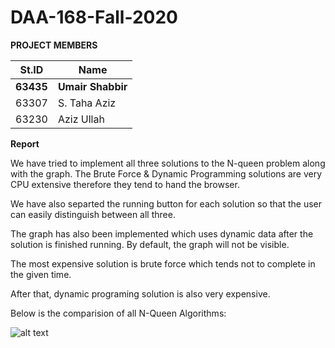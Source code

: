 # DAA-168-Fall-2020

**PROJECT MEMBERS**


| St.ID  | Name |
| ------------- | ------------- |
| **63435**  | **Umair Shabbir**  |
| 63307  | S. Taha Aziz  |
| 63230  | Aziz Ullah  |

**Report**

We have tried to implement all three solutions to the N-queen problem along with the graph. The Brute Force & Dynamic Programming solutions are very CPU extensive therefore they tend to hand the browser.

We have also separted the running button for each solution so that the user can easily distinguish between all three.

The graph has also been implemented which uses dynamic data after the solution is finished running. By default, the graph will not be visible.

The most expensive solution is brute force which tends not to complete in the given time.

After that, dynamic programing solution is also very expensive.


Below is the comparision of all N-Queen Algorithms:

![alt text](https://i.stack.imgur.com/e2TGT.png)

